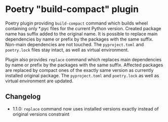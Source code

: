 # Poetry "build-compact" plugin

Poetry plugin providing `build-compact` command which builds wheel containing only *.pyc
files for the current Python version. Created package name has suffix added to the
original name. It is possible to replace main dependencies by name or prefix by the
packages with the same suffix. Non-main dependencies are not touched. The
`pyproject.toml` and `poetry.lock` files stay intact, as well as virtual environment.

Plugin also provides `replace` command which replaces main dependencies by name or
prefix by the packages with the same suffix. Affected packages are replaced by compact
ones of the exactly same version as currently installed original package. The
`pyproject.toml` and `poetry.lock` as well as virtual environment are updated.

## Changelog
* 1.1.0: `replace` command now uses installed versions exactly instead of original versions constraint
